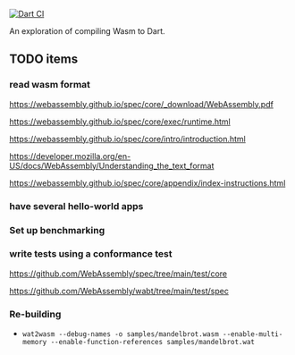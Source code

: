 [![Dart CI](https://github.com/devoncarew/wasmd/actions/workflows/build.yaml/badge.svg)](https://github.com/devoncarew/wasmd/actions/workflows/build.yaml)

An exploration of compiling Wasm to Dart.

## TODO items

### read wasm format

https://webassembly.github.io/spec/core/_download/WebAssembly.pdf

https://webassembly.github.io/spec/core/exec/runtime.html

https://webassembly.github.io/spec/core/intro/introduction.html

https://developer.mozilla.org/en-US/docs/WebAssembly/Understanding_the_text_format

https://webassembly.github.io/spec/core/appendix/index-instructions.html

### have several hello-world apps

### Set up benchmarking

### write tests using a conformance test

https://github.com/WebAssembly/spec/tree/main/test/core

https://github.com/WebAssembly/wabt/tree/main/test/spec

### Re-building

- `wat2wasm --debug-names -o samples/mandelbrot.wasm --enable-multi-memory --enable-function-references samples/mandelbrot.wat`
